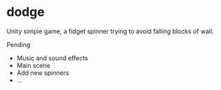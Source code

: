 # dodge

Unity simple game, a fidget spinner trying to avoid falling blocks of wall.

Pending
- Music and sound effects
- Main scene
- Add new spinners
- ...
